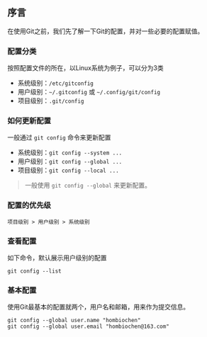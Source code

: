 ## 序言
在使用Git之前，我们先了解一下Git的配置，并对一些必要的配置赋值。

### 配置分类
按照配置文件的所在，以Linux系统为例子，可以分为3类

- 系统级别：`/etc/gitconfig`
- 用户级别：`~/.gitconfig` 或 `~/.config/git/config`
- 项目级别：`.git/config`

### 如何更新配置
一般通过 `git config` 命令来更新配置

- 系统级别：`git config --system ...`
- 用户级别：`git config --global ...`
- 项目级别：`git config --local ...`

> 一般使用 `git config --global` 来更新配置。

### 配置的优先级
`项目级别 > 用户级别 > 系统级别`

### 查看配置
如下命令，默认展示用户级别的配置
```
git config --list 
```

### 基本配置
使用Git最基本的配置就两个，用户名和邮箱，用来作为提交信息。
```
git config --global user.name "hombiochen"
git config --global user.email "hombiochen@163.com"
```



